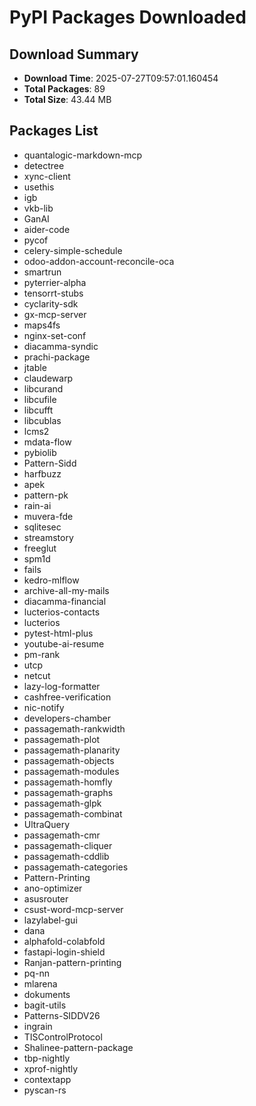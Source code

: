 # PyPI Packages Downloaded

## Download Summary
- **Download Time**: 2025-07-27T09:57:01.160454
- **Total Packages**: 89
- **Total Size**: 43.44 MB

## Packages List
- quantalogic-markdown-mcp
- detectree
- xync-client
- usethis
- igb
- vkb-lib
- GanAI
- aider-code
- pycof
- celery-simple-schedule
- odoo-addon-account-reconcile-oca
- smartrun
- pyterrier-alpha
- tensorrt-stubs
- cyclarity-sdk
- gx-mcp-server
- maps4fs
- nginx-set-conf
- diacamma-syndic
- prachi-package
- jtable
- claudewarp
- libcurand
- libcufile
- libcufft
- libcublas
- lcms2
- mdata-flow
- pybiolib
- Pattern-Sidd
- harfbuzz
- apek
- pattern-pk
- rain-ai
- muvera-fde
- sqlitesec
- streamstory
- freeglut
- spm1d
- fails
- kedro-mlflow
- archive-all-my-mails
- diacamma-financial
- lucterios-contacts
- lucterios
- pytest-html-plus
- youtube-ai-resume
- pm-rank
- utcp
- netcut
- lazy-log-formatter
- cashfree-verification
- nic-notify
- developers-chamber
- passagemath-rankwidth
- passagemath-plot
- passagemath-planarity
- passagemath-objects
- passagemath-modules
- passagemath-homfly
- passagemath-graphs
- passagemath-glpk
- passagemath-combinat
- UltraQuery
- passagemath-cmr
- passagemath-cliquer
- passagemath-cddlib
- passagemath-categories
- Pattern-Printing
- ano-optimizer
- asusrouter
- csust-word-mcp-server
- lazylabel-gui
- dana
- alphafold-colabfold
- fastapi-login-shield
- Ranjan-pattern-printing
- pq-nn
- mlarena
- dokuments
- bagit-utils
- Patterns-SIDDV26
- ingrain
- TISControlProtocol
- Shalinee-pattern-package
- tbp-nightly
- xprof-nightly
- contextapp
- pyscan-rs
